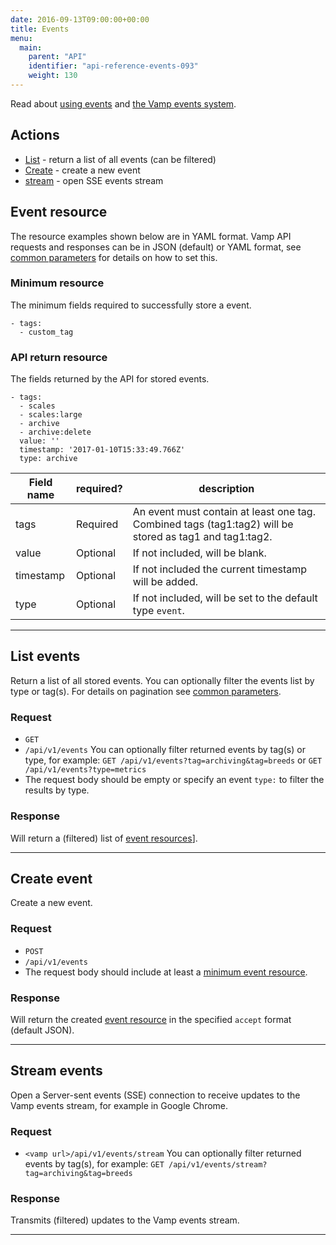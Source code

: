 ```yaml
---
date: 2016-09-13T09:00:00+00:00
title: Events
menu:
  main:
    parent: "API"
    identifier: "api-reference-events-093"
    weight: 130
---
```

Read about [using events](/documentation/using-vamp/events/) and [the Vamp events system](/documentation/tutorials/create-a-workflow/#the-vamp-events-system).

## Actions

 * [List](/documentation/api/v0.9.3/api-events/#list-events) - return a list of all events (can be filtered)
 * [Create](/documentation/api/v0.9.3/api-events/#create-event) - create a new event
 * [stream](/documentation/api/v0.9.3/api-events/#stream-events) - open SSE events stream

## Event resource
The resource examples shown below are in YAML format. Vamp API requests and responses can be in JSON (default) or YAML format, see [common parameters](/documentation/api/v0.9.3/using-the-api) for details on how to set this.

### Minimum resource
The minimum fields required to successfully store a event.

```
- tags:
  - custom_tag
```

### API return resource
The fields returned by the API for stored events.

```
- tags:
  - scales
  - scales:large
  - archive
  - archive:delete
  value: ''
  timestamp: '2017-01-10T15:33:49.766Z'
  type: archive
```

 Field name    |  required?  | description
 --------------|---|-----------------
 tags |  Required  | An event must contain at least one tag. Combined tags (tag1:tag2) will be stored as tag1 and tag1:tag2.
 value |  Optional  | If not included, will be blank.
 timestamp |  Optional  | If not included the current timestamp will be added.
 type |  Optional  | If not included, will be set to the default type `event`.

---------------

## List events

Return a list of all stored events.  You can optionally filter the events list by type or tag(s).
For details on pagination see [common parameters](/documentation/api/v0.9.3/using-the-api).

### Request
* `GET`
* `/api/v1/events`
  You can optionally filter returned events by tag(s) or type, for example:
  `GET /api/v1/events?tag=archiving&tag=breeds` or
  `GET /api/v1/events?type=metrics`
* The request body should be empty or specify an event `type:` to filter the results by type.

### Response
Will return a (filtered) list of [event resources](/documentation/api/v0.9.3/api-events/#event-resource)].

---------------

## Create event

Create a new event.

### Request
* `POST`
* `/api/v1/events`
* The request body should include at least a [minimum event resource](/documentation/api/v0.9.3/api-events/#event-resource).

### Response
Will return the created [event resource](/documentation/api/v0.9.3/api-events/#event-resource) in the specified `accept` format (default JSON).

---------------

## Stream events

Open a Server-sent events (SSE) connection to receive updates to the Vamp events stream, for example in Google Chrome.

### Request
* `<vamp url>/api/v1/events/stream`
  You can optionally filter returned events by tag(s), for example:
  `GET /api/v1/events/stream?tag=archiving&tag=breeds`

### Response
Transmits (filtered) updates to the Vamp events stream.


---------------
